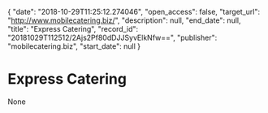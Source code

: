 {
  "date": "2018-10-29T11:25:12.274046", 
  "open_access": false, 
  "target_url": "http://www.mobilecatering.biz/", 
  "description": null, 
  "end_date": null, 
  "title": "Express Catering", 
  "record_id": "20181029T112512/2Ajs2Pf80dDJJSyvElkNfw==", 
  "publisher": "mobilecatering.biz", 
  "start_date": null
}

# Express Catering

None